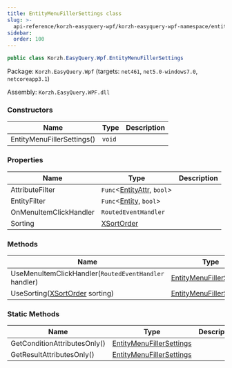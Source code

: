 ```yaml
---
title: EntityMenuFillerSettings class
slug: >-
  api-reference/korzh-easyquery-wpf/korzh-easyquery-wpf-namespace/entitymenufillersettings-class
sidebar:
  order: 100
---
```


```csharp
public class Korzh.EasyQuery.Wpf.EntityMenuFillerSettings

```
Package: `Korzh.EasyQuery.Wpf` (targets: `net461`, `net5.0-windows7.0`, `netcoreapp3.1`)

Assembly: `Korzh.EasyQuery.WPF.dll`

### Constructors

| Name | Type | Description | 
| --- | --- | --- | 
| EntityMenuFillerSettings() | `void` |  | 


### Properties

| Name | Type | Description | 
| --- | --- | --- | 
| AttributeFilter | `Func`&lt;[EntityAttr](/easyquery/docs/api-reference/korzh-easyquery/korzh-easyquery-namespace/entityattr-class), `bool`&gt; |  | 
| EntityFilter | `Func`&lt;[Entity](/easyquery/docs/api-reference/korzh-easyquery/korzh-easyquery-namespace/entity-class), `bool`&gt; |  | 
| OnMenuItemClickHandler | `RoutedEventHandler` |  | 
| Sorting | [XSortOrder](/easyquery/docs/api-reference/korzh-easyquery-wpf/korzh-easyquery-wpf-namespace/xsortorder-enum) |  | 


### Methods

| Name | Type | Description | 
| --- | --- | --- | 
| UseMenuItemClickHandler(`RoutedEventHandler` handler) | [EntityMenuFillerSettings](/easyquery/docs/api-reference/korzh-easyquery-wpf/korzh-easyquery-wpf-namespace/entitymenufillersettings-class) |  | 
| UseSorting([XSortOrder](/easyquery/docs/api-reference/korzh-easyquery-wpf/korzh-easyquery-wpf-namespace/xsortorder-enum) sorting) | [EntityMenuFillerSettings](/easyquery/docs/api-reference/korzh-easyquery-wpf/korzh-easyquery-wpf-namespace/entitymenufillersettings-class) |  | 


### Static Methods

| Name | Type | Description | 
| --- | --- | --- | 
| GetConditionAttributesOnly() | [EntityMenuFillerSettings](/easyquery/docs/api-reference/korzh-easyquery-wpf/korzh-easyquery-wpf-namespace/entitymenufillersettings-class) |  | 
| GetResultAttributesOnly() | [EntityMenuFillerSettings](/easyquery/docs/api-reference/korzh-easyquery-wpf/korzh-easyquery-wpf-namespace/entitymenufillersettings-class) |  |

